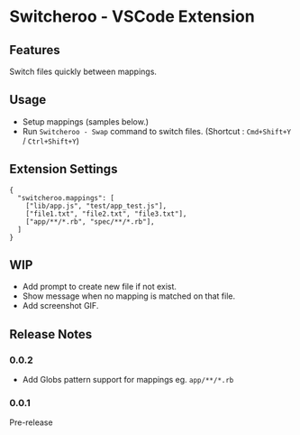 # Switcheroo - VSCode Extension

## Features

Switch files quickly between mappings.

## Usage
- Setup mappings (samples below.)
- Run `Switcheroo - Swap` command to switch files. (Shortcut : `Cmd+Shift+Y` / `Ctrl+Shift+Y`)

## Extension Settings

```
{
  "switcheroo.mappings": [
    ["lib/app.js", "test/app_test.js"],
    ["file1.txt", "file2.txt", "file3.txt"],
    ["app/**/*.rb", "spec/**/*.rb"],
  ]
}
```

## WIP

- Add prompt to create new file if not exist.
- Show message when no mapping is matched on that file.
- Add screenshot GIF.

## Release Notes

### 0.0.2

- Add Globs pattern support for mappings eg. `app/**/*.rb`

### 0.0.1

Pre-release
